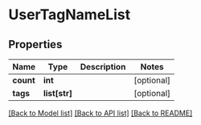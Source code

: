 # UserTagNameList

## Properties
Name | Type | Description | Notes
------------ | ------------- | ------------- | -------------
**count** | **int** |  | [optional] 
**tags** | **list[str]** |  | [optional] 

[[Back to Model list]](../README.md#documentation-for-models) [[Back to API list]](../README.md#documentation-for-api-endpoints) [[Back to README]](../README.md)


